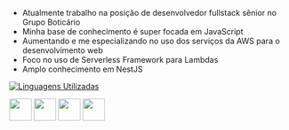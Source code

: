* Atualmente trabalho na posição de desenvolvedor fullstack sênior no Grupo Boticário
* Minha base de conhecimento é super focada em JavaScript
* Aumentando e me especializando no uso dos serviços da AWS para o desenvolvimento web
* Foco no uso de Serverless Framework para Lambdas
* Amplo conhecimento em NestJS

[![Linguagens Utilizadas](https://github-readme-stats.vercel.app/api/top-langs/?username=anuraghazra)](https://github.com/anuraghazra/github-readme-stats)

<div display="inline_block">
<img height="40" width="40" src="https://cdn.jsdelivr.net/gh/devicons/devicon@latest/icons/javascript/javascript-original.svg" />
<img height="40" width="40" src="https://cdn.jsdelivr.net/gh/devicons/devicon@latest/icons/typescript/typescript-original.svg" />
<img height="40" width="40" src="https://cdn.jsdelivr.net/gh/devicons/devicon@latest/icons/nestjs/nestjs-original.svg" />
<img height="40" width="40" src="https://cdn.jsdelivr.net/gh/devicons/devicon@latest/icons/react/react-original.svg" />
    
</div>

          
          
